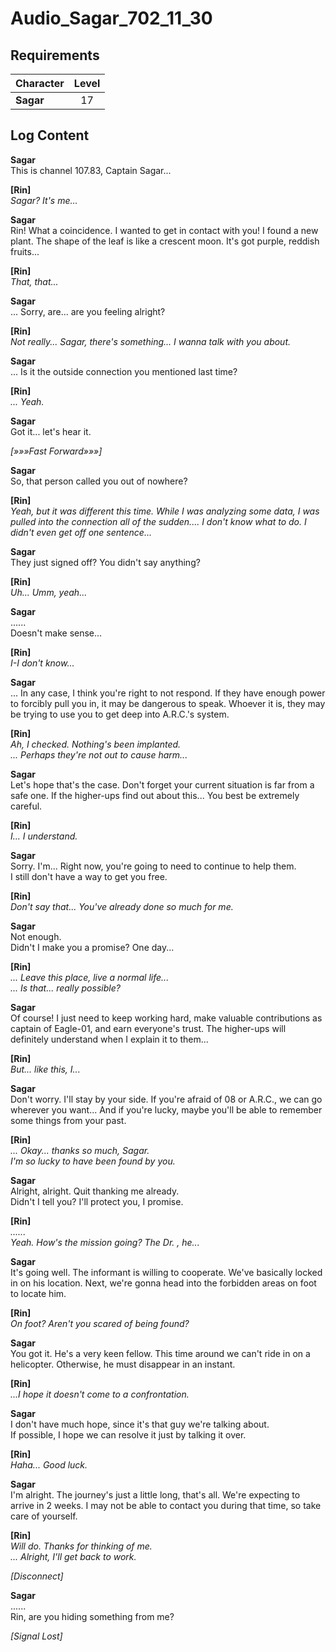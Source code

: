 # Audio_Sagar_702_11_30
## Requirements
|Character|Level|
|---------|:---:|
|**Sagar**| 17  |

## Log Content
**Sagar**<br>
This is channel 107.83, Captain Sagar...

**[Rin]**<br>
*Sagar? It's me...*<br>


**Sagar**<br>
Rin! What a coincidence. I wanted to get in contact with you! I found a new plant. The shape of the leaf is like a crescent moon. It's got purple, reddish fruits...

**[Rin]**<br>
*That, that...*

**Sagar**<br>
... Sorry, are... are you feeling alright?

**[Rin]**<br>
*Not really... Sagar, there's something... I wanna talk with you about.*

**Sagar**<br>
... Is it the outside connection you mentioned last time?

**[Rin]**<br>
*... Yeah.*

**Sagar**<br>
Got it... let's hear it.

*[»»»Fast Forward»»»]*

**Sagar**<br>
So, that person called you out of nowhere?

**[Rin]**<br>
*Yeah, but it was different this time. While I was analyzing some data, I was pulled into the connection all of the sudden.... I don't know what to do. I didn't even get off one sentence...*

**Sagar**<br>
They just signed off? You didn't say anything?

**[Rin]**<br>
*Uh... Umm, yeah...*

**Sagar**<br>
......<br>
Doesn't make sense...

**[Rin]**<br>
*I\-I don't know...*

**Sagar**<br>
... In any case, I think you're right to not respond. If they have enough power to forcibly pull you in, it may be dangerous to speak. Whoever it is, they may be trying to use you to get deep into A.R.C.'s system.

**[Rin]**<br>
*Ah, I checked. Nothing's been implanted.<br>
... Perhaps they're not out to cause harm...*

**Sagar**<br>
Let's hope that's the case. Don't forget your current situation is far from a safe one. If the higher\-ups find out about this... You best be extremely careful.

**[Rin]**<br>
*I... I understand.*

**Sagar**<br>
Sorry. I'm... Right now, you're going to need to continue to help them.<br>
I still don't have a way to get you free.

**[Rin]**<br>
*Don't say that... You've already done so much for me.*

**Sagar**<br>
Not enough.<br>
Didn't I make you a promise? One day...

**[Rin]**<br>
*... Leave this place, live a normal life...<br>
... Is that... really possible?*

**Sagar**<br>
Of course! I just need to keep working hard, make valuable contributions as captain of Eagle\-01, and earn everyone's trust. The higher\-ups will definitely understand when I explain it to them...

**[Rin]**<br>
*But... like this, I...*

**Sagar**<br>
Don't worry. I'll stay by your side. If you're afraid of 08 or A.R.C., we can go wherever you want... And if you're lucky, maybe you'll be able to remember some things from your past.

**[Rin]**<br>
*... Okay... thanks so much, Sagar.<br>
I'm so lucky to have been found by you.*

**Sagar**<br>
Alright, alright. Quit thanking me already.<br>
Didn't I tell you? I'll protect you, I promise.

**[Rin]**<br>
*......<br>
Yeah. How's the mission going? The Dr. , he...*

**Sagar**<br>
It's going well. The informant is willing to cooperate. We've basically locked in on his location. Next, we're gonna head into the forbidden areas on foot to locate him.

**[Rin]**<br>
*On foot? Aren't you scared of being found?*

**Sagar**<br>
You got it. He's a very keen fellow. This time around we can't ride in on a helicopter. Otherwise, he must disappear in an instant.

**[Rin]**<br>
*...I hope it doesn't come to a confrontation.*

**Sagar**<br>
I don't have much hope, since it's that guy we're talking about.<br>
If possible, I hope we can resolve it just by talking it over.

**[Rin]**<br>
*Haha... Good luck.*

**Sagar**<br>
I'm alright. The journey's just a little long, that's all. We're expecting to arrive in 2 weeks. I may not be able to contact you during that time, so take care of yourself.

**[Rin]**<br>
*Will do. Thanks for thinking of me.<br>
... Alright, I'll get back to work.*

*\[Disconnect\]*

**Sagar**<br>
......<br>
Rin, are you hiding something from me?

*[Signal Lost]*